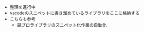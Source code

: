 - 整理を進行中
- vscodeのスニペットに書き溜めているライブラリをここに格納する
- こちらも参考
  - [競プロライブラリのスニペット化作業の自動化](https://zenn.dev/kawagh/articles/library2snippets)